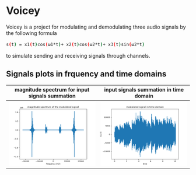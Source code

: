 # Voicey
Voicey is a project for modulating and demodulating three audio signals by the following formula
```bash
s(t) = x1(t)cos(ω1*t)+ x2(t)cos(ω2*t)+ x3(t)sin(ω2*t)
```
to simulate sending and receiving signals through channels.
## Signals plots in frquency and time domains
magnitude spectrum for input signals summation  |  input signals summation in time domain
:-------------------------:|:-------------------------:
![magnitude spectrum for input signals summation](plots/music_signal_spectrum.png) | ![input signals summation in time domain](plots/music_signal_time.png)

